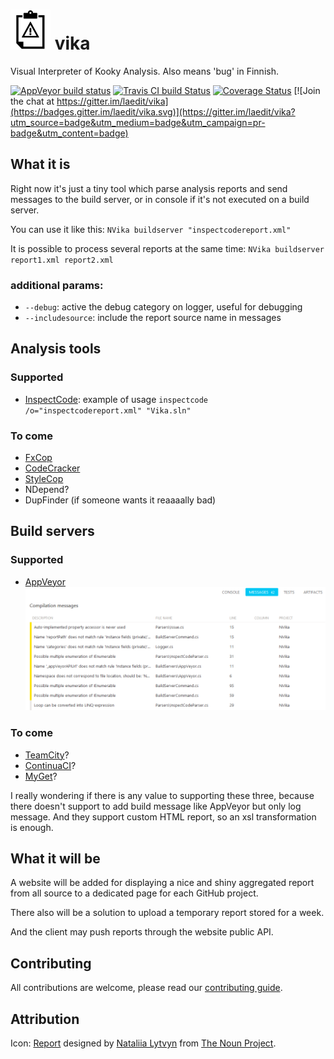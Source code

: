 # ![Project icon](icon.png) vika

Visual Interpreter of Kooky Analysis.
Also means 'bug' in Finnish.

[![AppVeyor build status](https://ci.appveyor.com/api/projects/status/m2qxrige03yn5hbh?svg=true)](https://ci.appveyor.com/project/laedit/vika) [![Travis CI build Status](https://travis-ci.org/laedit/vika.svg?branch=master)](https://travis-ci.org/laedit/vika) [![Coverage Status](https://coveralls.io/repos/laedit/vika/badge.svg)](https://coveralls.io/r/laedit/vika) [![Join the chat at https://gitter.im/laedit/vika](https://badges.gitter.im/laedit/vika.svg)](https://gitter.im/laedit/vika?utm_source=badge&utm_medium=badge&utm_campaign=pr-badge&utm_content=badge)

## What it is
Right now it's just a tiny tool which parse analysis reports and send messages to the build server, or in console if it's not executed on a build server.

You can use it like this: `NVika buildserver "inspectcodereport.xml"`

It is possible to process several reports at the same time: `NVika buildserver report1.xml report2.xml`

### additional params:
 - `--debug`: active the debug category on logger, useful for debugging
 - `--includesource`: include the report source name in messages

## Analysis tools
### Supported
 - [InspectCode](https://chocolatey.org/packages/resharper-clt): example of usage `inspectcode /o="inspectcodereport.xml" "Vika.sln"`

### To come
 - [FxCop](https://github.com/laedit/vika/issues/6)
 - [CodeCracker](https://github.com/laedit/vika/issues/8)
 - [StyleCop](https://github.com/laedit/vika/issues/7)
 - NDepend?
 - DupFinder (if someone wants it reaaaally bad)
 
## Build servers
### Supported
  - [AppVeyor](http://appveyor.com)
![AppVeyor example](AppVeyor.png)
  
### To come
 - [TeamCity](https://github.com/laedit/vika/issues/4)?
 - [ContinuaCI](https://github.com/laedit/vika/issues/3)?
 - [MyGet](https://github.com/laedit/vika/issues/5)?

I really wondering if there is any value to supporting these three, because there doesn't support to add build message like AppVeyor but only log message.
And they support custom HTML report, so an xsl transformation is enough.

## What it will be
A website will be added for displaying a nice and shiny aggregated report from all source to a dedicated page for each GitHub project.

There also will be a solution to upload a temporary report stored for a week.

And the client may push reports through the website public API.

## Contributing
All contributions are welcome, please read our [contributing guide](CONTRIBUTING.md).

## Attribution
Icon: [Report](https://thenounproject.com/term/report/84881/) designed by [Nataliia Lytvyn](https://thenounproject.com/natashenkalitvin/) from [The Noun Project](http://www.thenounproject.com/).
